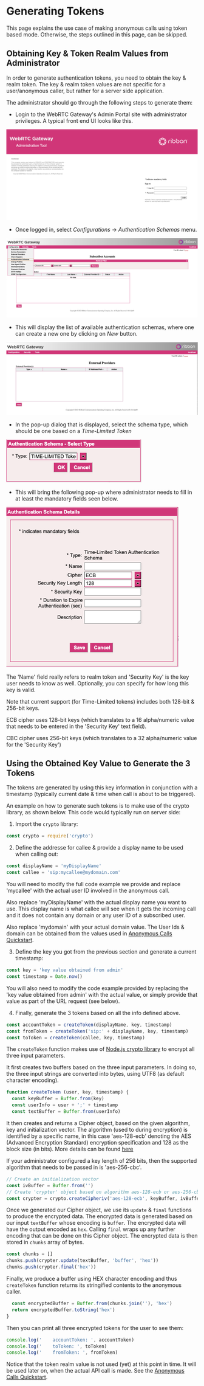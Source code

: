 [COPYRIGHT © 2024 RIBBON COMMUNICATIONS OPERATING COMPANY, INC. ALL RIGHTS RESERVED]: #

# Generating Tokens

This page explains the use case of making anonymous calls using token based mode. Otherwise, the steps outlined in this page, can be skipped.

## Obtaining Key & Token Realm Values from Administrator

In order to generate authentication tokens, you need to obtain the key & realm token.
The key & realm token values are not specific for a user/anonymous caller, but rather for a server side application.

The administrator should go through the following steps to generate them:

- Login to the WebRTC Gateway's Admin Portal site with administrator privileges. A typical front end UI looks like this.

![Admin Portal](admin_portal.png)

- Once logged in, select _Configurations_ -> _Authentication Schemas_ menu.

![Selecting Schemas](selecting_auth_schemas.png)

- This will display the list of available authentication schemas, where one can create a new one by clicking on _New_ button.

![Available Schemas](available_authentication_schemas.png)

- In the pop-up dialog that is displayed, select the schema type, which should be one based on a _Time-Limited Token_

![Selecting Time Limited Token](select_time_limited_token.png)

- This will bring the following pop-up where administrator needs to fill in at least the mandatory fields seen below.

![Provide the key & token realm](provisioning_&_saving_key_and_realm.png)

The 'Name' field really refers to realm token and 'Security Key' is the key user needs to know as well. Optionally, you can specify for how long this key is valid.

Note that current support (for Time-Limited tokens) includes both 128-bit & 256-bit keys.

ECB cipher uses 128-bit keys (which translates to a 16 alpha/numeric value that needs to be entered in the 'Security Key' text field).

CBC cipher uses 256-bit keys (which translates to a 32 alpha/numeric value for the 'Security Key')

## Using the Obtained Key Value to Generate the 3 Tokens

The tokens are generated by using this key information in conjunction with a timestamp (typically current date & time when call is about to be triggered).

An example on how to generate such tokens is to make use of the crypto library, as shown below.
This code would typically run on server side:

1. Import the `crypto` library:

```javascript
const crypto = require('crypto')
```

2. Define the addresse for callee & provide a display name to be used when calling out:

```javascript
const displayName = 'myDisplayName'
const callee = 'sip:mycallee@mydomain.com'
```

You will need to modify the full code example we provide and replace 'mycallee' with the actual user ID involved in the anonymous call.

Also replace 'myDisplayName' with the actual display name you want to use. This display name is what callee will see when it gets the incoming call and it does not contain any domain or any user ID of a subscribed user.

Also replace 'mydomain' with your actual domain value. The User Ids & domain can be obtained from the values used in [Anonymous Calls Quickstart](Anonymous%20Calls).

3. Define the key you got from the previous section and generate a current timestamp:

```javascript
const key = 'key value obtained from admin'
const timestamp = Date.now()
```

You will also need to modify the code example provided by replacing the 'key value obtained from admin' with the actual value, or simply provide that value as part of the URL request (see below).

4. Finally, generate the 3 tokens based on all the info defined above.

```javascript
const accountToken = createToken(displayName, key, timestamp)
const fromToken = createToken('sip:' + displayName, key, timestamp)
const toToken = createToken(callee, key, timestamp)
```

The `createToken` function makes use of [Node.js crypto library](https://nodejs.org/api/crypto.html#crypto_crypto) to encrypt all three input parameters.

It first creates two buffers based on the three input parameters. In doing so, the three input strings are converted into bytes, using UTF8 (as default character encoding).

```javascript
function createToken (user, key, timestamp) {
  const keyBuffer = Buffer.from(key)
  const userInfo = user + ';' + timestamp
  const textBuffer = Buffer.from(userInfo)
```

It then creates and returns a Cipher object, based on the given algorithm, key and initialization vector. The algorithm (used to during encryption) is identified by a specific name, in this case 'aes-128-ecb' denoting the AES (Advanced Encryption Standard) encryption specification and 128 as the block size (in bits). More details can be found [here](https://en.wikipedia.org/wiki/Advanced_Encryption_Standard)

If your administrator configured a key length of 256 bits, then the supported algorithm that needs to be passed in is 'aes-256-cbc'.

```javascript
// Create an initialization vector
const ivBuffer = Buffer.from('')
// Create 'crypter' object based on algorithm aes-128-ecb or aes-256-cbc
const crypter = crypto.createCipheriv('aes-128-ecb', keyBuffer, ivBuffer)
```

Once we generated our Cipher object, we use its `update` & `final` functions to produce the encrypted data. The encrypted data is generated based on our input `textBuffer` whose encoding is `buffer`. The encrypted data will have the output encoded as `hex`. Calling `final` wraps up any further encoding that can be done on this Cipher object. The encrypted data is then stored in `chunks` array of bytes.

```javascript
const chunks = []
chunks.push(crypter.update(textBuffer, 'buffer', 'hex'))
chunks.push(crypter.final('hex'))
```

Finally, we produce a buffer using HEX character encoding and thus `createToken` function returns its stringified contents to the anonymous caller.

```javascript
  const encryptedBuffer = Buffer.from(chunks.join(''), 'hex')
  return encryptedBuffer.toString('hex')
}
```

Then you can print all three encrypted tokens for the user to see them:

```javascript
console.log('    accountToken: ', accountToken)
console.log('    toToken: ', toToken)
console.log('    fromToken: ', fromToken)
```

Notice that the token realm value is not used (yet) at this point in time. It will be used later on, when the actual API call is made. See the [Anonymous Calls Quickstart](Anonymous%20Calls).

[COPYRIGHT © 2024 RIBBON COMMUNICATIONS OPERATING COMPANY, INC. ALL RIGHTS RESERVED]: #

